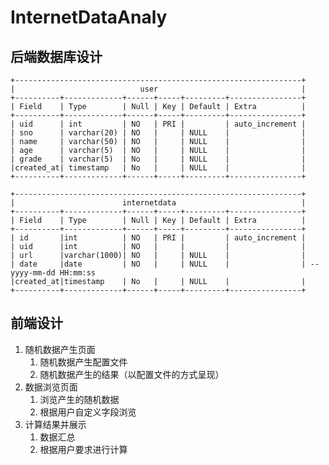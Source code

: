 # InternetDataAnaly

## 后端数据库设计

    +----------------------------------------------------------------+
    |                            user                                |
    +----------+-------------+------+-----+---------+----------------+
    | Field    | Type        | Null | Key | Default | Extra          |
    +----------+-------------+------+-----+---------+----------------+
    | uid      | int         | NO   | PRI |         | auto_increment |
    | sno      | varchar(20) | NO   |     | NULL    |                |    
    | name     | varchar(50) | NO   |     | NULL    |                |
    | age      | varchar(5)  | NO   |     | NULL    |                |
    | grade    | varchar(5)  | No   |     | NULL    |                |
    |created_at| timestamp   | No   |     | NULL    |                |
    +----------+-------------+------+-----+---------+----------------+
    
    +----------------------------------------------------------------+
    |                        internetdata                            |
    +----------+-------------+------+-----+---------+----------------+
    | Field    | Type        | Null | Key | Default | Extra          |
    +----------+-------------+------+-----+---------+----------------+
    | id       |int          | NO   | PRI |         | auto_increment |
    | uid      |int          | NO   |     |         |                |
    | url      |varchar(1000)| NO   |     | NULL    |                |    
    | date     |date         | NO   |     | NULL    |                | -- yyyy-mm-dd HH:mm:ss
    |created_at|timestamp    | No   |     | NULL    |                |
    +----------+-------------+------+-----+---------+----------------+
    

## 前端设计

1. 随机数据产生页面
    1. 随机数据产生配置文件
    2. 随机数据产生的结果（以配置文件的方式呈现）
2. 数据浏览页面
    1. 浏览产生的随机数据
    2. 根据用户自定义字段浏览
3. 计算结果并展示
    1. 数据汇总
    2. 根据用户要求进行计算
